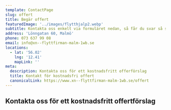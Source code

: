 ```yaml
---
template: ContactPage
slug: offert
title: Begär offert
featuredImage: '../images/flytthjalp2.webp'
subtitle: Kontakta oss enkelt via formuläret nedan, så får du svar så snart som möjligt.
address: 'Lönngatan 60, Malmö'
phone: 073 637 99 08
email: info@xn--flyttfirman-malm-1wb.se
locations:
  - lat: '56.02'
    lng: '12.41'
    mapLink: ''
meta:
  description: Kontakta oss för ett kostnadsfritt offerförslag
  title: Kontakt för kostnadsfri offert
  canonicalLink: https://www.xn--flyttfirman-malm-1wb.se/offert
---
```


##   Kontakta oss för ett kostnadsfritt offertförslag







